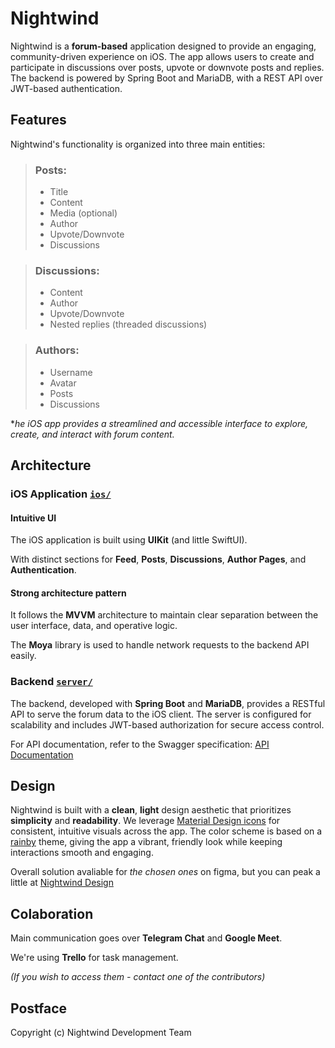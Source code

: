 # Nightwind

Nightwind is a **forum-based** application designed to provide an engaging, community-driven experience on iOS.
The app allows users to create and participate in discussions over posts, upvote or downvote posts and replies. 
The backend is powered by Spring Boot and MariaDB, with a REST API over JWT-based authentication.

## Features

Nightwind's functionality is organized into three main entities:

> ### Posts:
> - Title
> - Content
> - Media (optional)
> - Author
> - Upvote/Downvote
> - Discussions

> ### Discussions:
> - Content
> - Author
> - Upvote/Downvote
> - Nested replies (threaded discussions)

> ### Authors:
> - Username
> - Avatar
> - Posts
> - Discussions

**he iOS app provides a streamlined and accessible interface to explore, create, and interact with forum content.*

## Architecture

### iOS Application [`ios/`](./ios/)

#### Intuitive UI

The iOS application is built using **UIKit** (and little SwiftUI).

With distinct sections for **Feed**, **Posts**, **Discussions**, **Author Pages**, and **Authentication**.

#### Strong architecture pattern

It follows the **MVVM** architecture to maintain clear separation between the user interface, data, and operative logic. 

The **Moya** library is used to handle network requests to the backend API easily.

### Backend [`server/`](./server/)

The backend, developed with **Spring Boot** and **MariaDB**, provides a RESTful API to serve the forum data to the iOS client. 
The server is configured for scalability and includes JWT-based authorization for secure access control.

For API documentation, refer to the Swagger specification: [API Documentation](https://rx.ermnvldmr.com/swagger-ui/index.html#/)

## Design

Nightwind is built with a **clean**, **light** design aesthetic that prioritizes **simplicity** and **readability**. 
We leverage [Material Design icons](https://github.com/google/material-design-icons) for consistent, intuitive visuals across the app. 
The color scheme is based on a [rainby](https://github.com/deytenit/Rainby/blob/main/pallete.pdf) theme, giving the app a vibrant, friendly look while keeping interactions smooth and engaging.

Overall solution avaliable for *the chosen ones* on figma,
but you can peak a little at [Nightwind Design](https://www.figma.com/design/Jsu174WLgBmIfJzWWpL6GF/Nightwind?node-id=1-16&t=1229I7KRGAHMdraV-1)

## Colaboration

Main communication goes over **Telegram Chat** and **Google Meet**.

We're using **Trello** for task management.

*(If you wish to access them - contact one of the contributors)*

## Postface

Copyright (c) Nightwind Development Team
